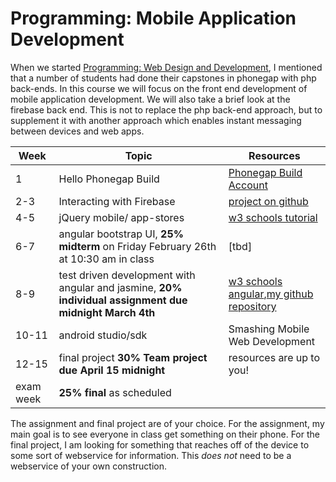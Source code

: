 Programming: Mobile Application Development
=================

When we started [Programming: Web Design and Development](PROG8020), I mentioned that a number of students had done their capstones in phonegap with php back-ends. In this course we will focus on the front end development of mobile application development. We will also take a brief look at the firebase back end. This is not to replace the php back-end approach, but to supplement it with another approach which enables instant messaging between devices and web apps.

|Week|Topic|Resources|
|---|---|---|
|1|Hello Phonegap Build| [Phonegap Build Account](https://build.phonegap.com/)|
|2-3|Interacting with Firebase|[project on github](https://github.com/rhildred/updatedsocketiochat)|
|4-5|jQuery mobile/ app-stores |[w3 schools tutorial](http://www.w3schools.com/jquerymobile/)|
|6-7|angular bootstrap UI, **25% midterm** on Friday February 26th at 10:30 am in class|[tbd]|
|8-9|test driven development with angular and jasmine,  **20% individual assignment due midnight March 4th**|[w3 schools angular](http://www.w3schools.com/angular/),[my github repository](https://github.com/rhildred/jasmineangulartdd)|
|10-11|android studio/sdk|Smashing Mobile Web Development|
|12-15|final project **30% Team project due April 15 midnight**|resources are up to you!|
|exam week| **25% final** as scheduled|

The assignment and final project are of your choice. For the assignment, my main goal is to see everyone in class get something on their phone. For the final project, I am looking for something that reaches off of the device to some sort of webservice for information. This *does not* need to be a webservice of your own construction.
